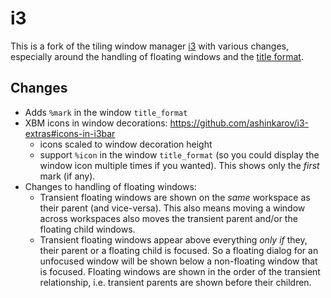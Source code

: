 # i3

This is a fork of the tiling window manager [i3](https://github.com/i3/i3)
with various changes, especially around the handling of floating windows
and the [title format](https://i3wm.org/docs/userguide.html#pango_markup).

## Changes

* Adds `%mark` in the window `title_format`
* XBM icons in window decorations: https://github.com/ashinkarov/i3-extras#icons-in-i3bar
  * icons scaled to window decoration height
  * support `%icon` in the window `title_format` (so you could display the window icon multiple times if you wanted).
  This shows only the *first* mark (if any).
* Changes to handling of floating windows:
  * Transient floating windows are shown on the *same* workspace as their parent (and vice-versa).
    This also means moving a window across workspaces also moves the transient parent and/or the floating child windows.
  * Transient floating windows appear above everything *only if* they, their parent or a floating child is focused.
    So a floating dialog for an unfocused window will be shown below a non-floating window that is focused.
    Floating windows are shown in the order of the transient relationship,
    i.e. transient parents are shown before their children.
